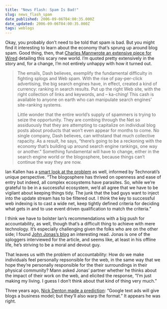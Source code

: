 ```yaml
---
title: "News Flash: Spam Is Bad!"
slug: news_flash_spam
date_published: 2006-09-06T04:00:35.000Z
date_updated: 2006-09-06T04:00:35.000Z
tags: weblogs
---
```


Okay, you probably don’t need to be told that spam is bad. But you might find it interesting to learn about the economy that’s sprung up around blog spam. Good thing, then, that [Charles Mann](http://www.charlesmann.org/)[wrote an extensive piece for Wired](http://www.wired.com/wired/archive/14.09/splogs.html) detailing this scary new world. I’m quoted pretty extensively in the story and, for a change, I’m not entirely unhappy with how it turned out.

> The emails, Dash believes, exemplify the fundamental difficulty in fighting splogs and Web spam. With the rise of pay-per-click advertising, the big search engines have, in effect, created a kind of currency: ranking in search results. Put up the right Web site, with the right collection of links and keywords, and – ka-ching! This cash is available to anyone on earth who can manipulate search engines’ site-ranking systems.
> 
> Little wonder that the entire world’s supply of spammers is trying to seize the opportunity. They are combing through the Net so assiduously that they are attempting to capitalize on individual blog posts about products that won’t even appear for months to come. No single company, Dash believes, can withstand that much collective rapacity. As a result, he says, “there’s going to be a reckoning with the economy that’s building up around search engine rankings, one way or another.” Something fundamental will have to change, either in the search engine world or the blogosphere, because things can’t continue the way they are now.

Ian Kallen has a [smart look at the problem](http://arachna.com/roller/page/spidaman/20060904#applying_security_tactics_to_web) as well, informed by Technorati’s unique perspective. “The blogosphere has thrived on openness and ease of entry but indeed, all complex ecosystems have parasites. So, while we’re grateful to be in a successful ecosystem, we’d all agree that we have to be vigilant about keeping things tidy. The junk that the bad guys want to inject into the update stream has to be filtered out. I think the key to successful web indexing is to cast a wide net, keep tightly defined criteria for deciding what gets in and to use event driven qualification to match the criteria.”

I think we have to bolster Ian’s recommendations with a big push for accountability, as well, though that’s a difficult thing to achieve with mere technology. It’s especially challenging given the folks who are on the other side; I found [John Jonas’s blog](http://www.jonasblog.com/) an interesting read. Jonas is one of the sploggers interviewed for the article, and seems like, at least in his offline life, he’s striving to be a moral and devout guy.

That leaves us with the problem of accountability: How do we make individuals feel personally repsonsible for the web, in the same way that we hope they’re personally responsible for the their surroundings in their physical community? Mann asked Jonas’ partner whether he thinks about the impact of their work on the web, and elicited the response, “I’m just making my living. I guess I don’t think about that kind of thing very much.”

Three years ago, [Nick Denton made a prediction](http://www.nickdenton.org/archives/008802.html): “Google text ads will give blogs a business model; but they’ll also warp the format.” It appears he was right.

